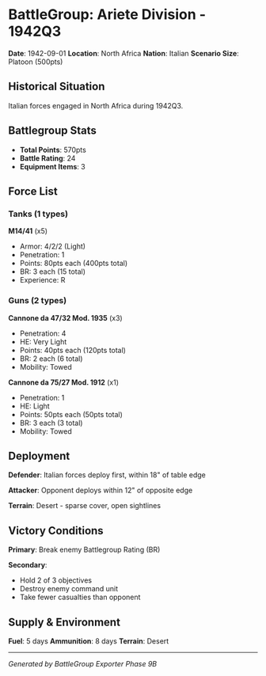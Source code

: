 # BattleGroup: Ariete Division - 1942Q3

**Date**: 1942-09-01
**Location**: North Africa
**Nation**: Italian
**Scenario Size**: Platoon (500pts)

## Historical Situation

Italian forces engaged in North Africa during 1942Q3.

## Battlegroup Stats

- **Total Points**: 570pts
- **Battle Rating**: 24
- **Equipment Items**: 3

## Force List

### Tanks (1 types)

**M14/41** (x5)
- Armor: 4/2/2 (Light)
- Penetration: 1
- Points: 80pts each (400pts total)
- BR: 3 each (15 total)
- Experience: R

### Guns (2 types)

**Cannone da 47/32 Mod. 1935** (x3)
- Penetration: 4
- HE: Very Light
- Points: 40pts each (120pts total)
- BR: 2 each (6 total)
- Mobility: Towed

**Cannone da 75/27 Mod. 1912** (x1)
- Penetration: 1
- HE: Light
- Points: 50pts each (50pts total)
- BR: 3 each (3 total)
- Mobility: Towed


## Deployment

**Defender**: Italian forces deploy first, within 18" of table edge

**Attacker**: Opponent deploys within 12" of opposite edge

**Terrain**: Desert - sparse cover, open sightlines

## Victory Conditions

**Primary**: Break enemy Battlegroup Rating (BR)

**Secondary**:
- Hold 2 of 3 objectives
- Destroy enemy command unit
- Take fewer casualties than opponent

## Supply & Environment

**Fuel**: 5 days
**Ammunition**: 8 days
**Terrain**: Desert

---

*Generated by BattleGroup Exporter Phase 9B*
